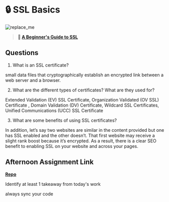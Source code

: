 # 🔒 SSL Basics

![replace_me](https://codeworks.blob.core.windows.net/public/assets/img/illustrations/placeholder.svg)

> **📖 [A Beginner's Guide to SSL](https://codeworksacademy.com/fs-student-guide/resources/wk8-9/07-SSL)**

## Questions

1. What is an SSL certificate?

small data files that cryptographically establish an encrypted link between a web server and a browser.

2. What are the different types of certificates? What are they used for?

Extended Validation (EV) SSL Certificate, Organization Validated (OV SSL) Certificate
, Domain Validation (DV) Certificate, Wildcard SSL Certificates, Unified Communications (UCC) SSL Certificate


3. What are some benefits of using SSL certificates?

In addition, let’s say two websites are similar in the content provided but one has SSL enabled and the other doesn’t. That first website may receive a slight rank boost because it’s encrypted. As a result, there is a clear SEO benefit to enabling SSL on your website and across your pages.

## Afternoon Assignment Link

**[Repo](https://github.com/tberry019/<ASSIGNMENT_REPO>)**

Identify at least 1 takeaway from today's work

always sync your code

